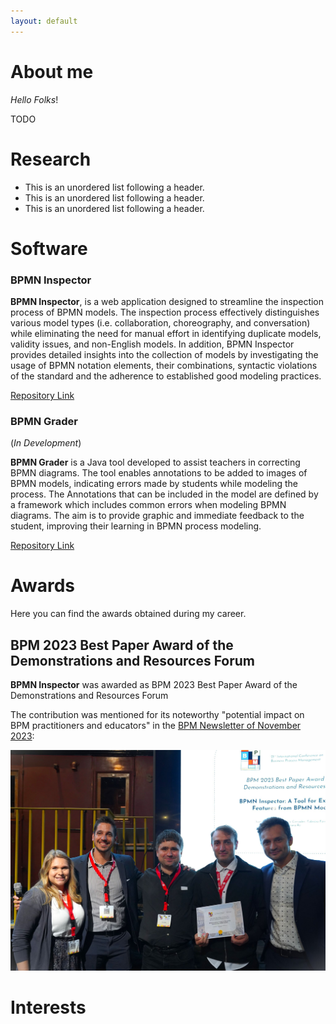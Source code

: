 ```yaml
---
layout: default
---
```


# About me

_Hello Folks_!

TODO

# Research

*   This is an unordered list following a header.
*   This is an unordered list following a header.
*   This is an unordered list following a header.

# Software

### BPMN Inspector

**BPMN Inspector**, is a web application designed to streamline the inspection process of BPMN models. The inspection process effectively distinguishes various
model types (i.e. collaboration, choreography, and conversation) while eliminating the need for manual effort in identifying duplicate models, validity issues, and
non-English models. In addition, BPMN Inspector provides detailed insights into
the collection of models by investigating the usage of BPMN notation elements,
their combinations, syntactic violations of the standard and the adherence to established good modeling practices.

[Repository Link](https://github.com/PROSLab/BPMN-Inspector) 

### BPMN Grader
(_In Development_)

**BPMN Grader** is a Java tool developed to assist teachers in correcting BPMN diagrams. The tool enables annotations to be added to images of BPMN models, indicating errors made by students while modeling the process. The Annotations that
can be included in the model are defined by a framework which includes common
errors when modeling BPMN diagrams. The aim is to provide graphic and immediate feedback to the student, improving their learning in BPMN process modeling.

[Repository Link](https://github.com/IvanComp/BPMN-Grader) 

# Awards

Here you can find the awards obtained during my career.

## BPM 2023 Best Paper Award of the Demonstrations and Resources Forum
**BPMN Inspector** was awarded as BPM 2023 Best Paper Award of the Demonstrations and Resources Forum

The contribution was mentioned for its noteworthy "potential impact on BPM
practitioners and educators" in the [BPM Newsletter of November 2023](https://bpm-conference.org/assets/docs/newsletter/BPM-newsletter-2023-11.pdf
): 

![BPM23](assets/images/bpmnaward.jpeg)

# Interests
